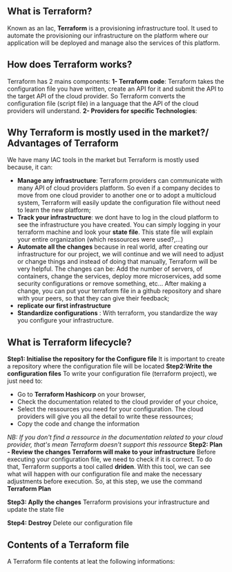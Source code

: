 ## What is Terraform?
   Known as an Iac, **Terraform** is a provisioning infrastructure tool. It used to automate the provisioning our infrastructure on the platform where our application will be deployed and manage also the services of this platform.

## How does Terraform works?
Terraform has 2 mains components:
**1- Terraform code**: Terraform takes the configuration file you have written, create an API for it and submit the API to the target API of the cloud provider. So Terraform converts the configuration file (script file) in a language that the API of the cloud providers will understand.
**2- Providers for specific Technologies**:

## Why Terraform is mostly used in the market?/ Advantages of Terraform
We have many IAC tools in the market but Terraform is mostly used because, it can:
- **Manage any infrastructure**: Terraform providers can communicate with many API of cloud providers platform. So even if a company decides to move from one cloud provider to another one or to adopt a multicloud system, Terraform will easily update the configuration file without need to learn the new platform;
- **Track your infrastructure**: we dont have to log in the cloud platform to see the infrastructure you have created. You can simply logging in your terraform machine and look your **state file**. This state file will explain your entire organization (which ressources were used?,...)
- **Automate all the changes** because in real world, after creating our infrastructure for our project, we will continue and we will need to adjust or change things and instead of doing that manually, Terraform will be very helpful. The changes can be: Add the number of servers, of containers, change the services, deploy more microservices, add some security configurations or remove something, etc... After making a change, you can put your terraform file in a github repository and share with  your peers, so that they can give their feedback;
- **replicate our first infrastructure**
- **Standardize configurations** : With terraform, you standardize the way you configure your infrastructure.

## What is Terraform lifecycle?
**Step1: Initialise the repository for the Configure file**
It is important to create a repository where the configuration file will be located
**Step2:Write the configuration files**
To write your configuration file (terraform project), we just need to:
- Go to **Terraform Hashicorp** on your browser, 
- Check the documentation related to the cloud provider of your choice,
- Select the ressources you need for your configuration. The cloud providers will give you all the detail to write these ressources;
- Copy the code and change the information

*NB: If you don't find a ressource in the documentation related to your cloud provider, that's mean Terraform doesn't support this ressource*
**Step2: Plan - Review the changes Terraform will make to your infrastructure**
Before executing your configuration file, we need to check if it is correct. To do that, Terraform supports a tool called **driden**. With this tool, we can see what will happen with our configuration file and make the necessary adjustments before execution. So, at this step, we use the command **Terraform Plan**

**Step3: Aplly the changes**
Terraform provisions your infrastructure and update the state file

**Step4: Destroy**
Delete our configuration file

## Contents of a Terraform file
A Terraform file contents at leat the following informations:

